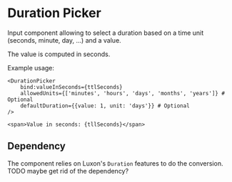 # Duration Picker

Input component allowing to select a duration based on a time unit (seconds, minute, day, ...) and a value.

The value is computed in seconds.

Example usage:

```svelte
<DurationPicker
    bind:valueInSeconds={ttlSeconds}
    allowedUnits={['minutes', 'hours', 'days', 'months', 'years']} # Optional
    defaultDuration={{value: 1, unit: 'days'}} # Optional
/>

<span>Value in seconds: {tllSeconds}</span>
```

## Dependency

The component relies on Luxon's `Duration` features to do the conversion. TODO maybe get rid of the dependency?
